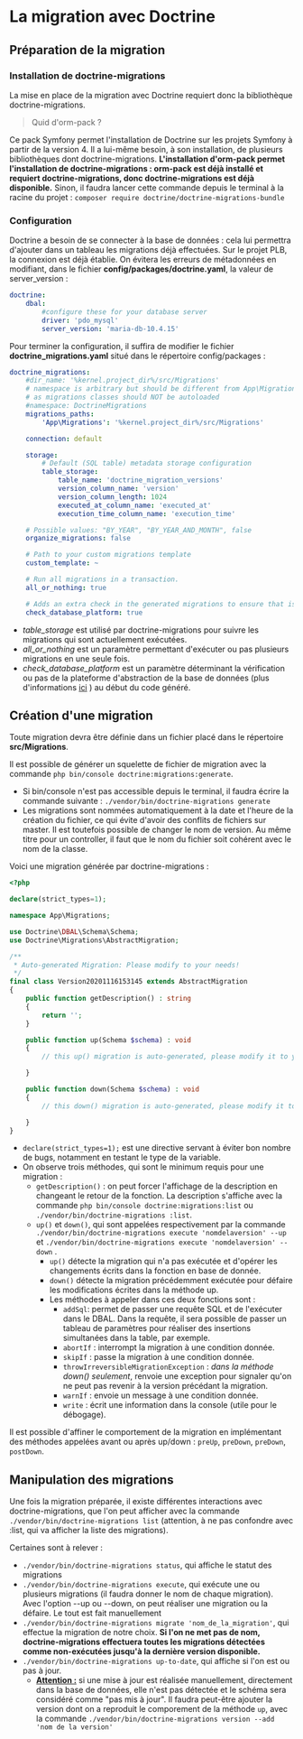 # La migration avec Doctrine

## Préparation de la migration

### Installation de doctrine-migrations

La mise en place de la migration avec Doctrine requiert donc la bibliothèque doctrine-migrations. 

> Quid d'orm-pack ?

Ce pack Symfony permet l'installation de Doctrine sur les projets Symfony à partir de la version 4. Il a lui-même besoin, à son installation, de plusieurs bibliothèques dont  doctrine-migrations.
**L'installation d'orm-pack permet l'installation de doctrine-migrations : orm-pack est déjà installé et requiert doctrine-migrations, donc doctrine-migrations est déjà disponible.**
Sinon, il faudra lancer cette commande depuis le terminal à la racine du projet : ` composer require doctrine/doctrine-migrations-bundle `

### Configuration

Doctrine a besoin de se connecter à la base de données : cela lui permettra d'ajouter dans un tableau les migrations déjà effectuées.
Sur le projet PLB, la connexion est déjà établie. On évitera les erreurs de métadonnées en modifiant, dans le fichier **config/packages/doctrine.yaml**, la valeur de server_version :

```yaml
doctrine:
    dbal:
        #configure these for your database server
        driver: 'pdo_mysql'
        server_version: 'maria-db-10.4.15'
```

Pour terminer la configuration, il suffira de modifier le fichier **doctrine_migrations.yaml** situé dans le répertoire config/packages :

``` yaml
doctrine_migrations:
    #dir_name: '%kernel.project_dir%/src/Migrations'
    # namespace is arbitrary but should be different from App\Migrations
    # as migrations classes should NOT be autoloaded
    #namespace: DoctrineMigrations
    migrations_paths:
        'App\Migrations': '%kernel.project_dir%/src/Migrations'

    connection: default

    storage:
        # Default (SQL table) metadata storage configuration
        table_storage:
            table_name: 'doctrine_migration_versions'
            version_column_name: 'version'
            version_column_length: 1024
            executed_at_column_name: 'executed_at'
            execution_time_column_name: 'execution_time'

    # Possible values: "BY_YEAR", "BY_YEAR_AND_MONTH", false
    organize_migrations: false

    # Path to your custom migrations template
    custom_template: ~

    # Run all migrations in a transaction.
    all_or_nothing: true

    # Adds an extra check in the generated migrations to ensure that is executed on the same database type.
    check_database_platform: true
```
* *table_storage* est utilisé par doctrine-migrations pour suivre les migrations qui sont actuellement exécutées.
* *all_or_nothing* est un paramètre permettant d'exécuter ou pas plusieurs migrations en une seule fois.
* *check_database_platform* est un paramètre déterminant la vérification ou pas de la plateforme d'abstraction de la base de données (plus d'informations [ici](https://www.doctrine-project.org/projects/doctrine-dbal/en/2.4/reference/platforms.html) ) au début du code généré.

## Création d'une migration

Toute migration devra être définie dans un fichier placé dans le répertoire **src/Migrations**.

Il est possible de générer un squelette de fichier de migration avec la commande `php bin/console doctrine:migrations:generate`.

* Si bin/console n'est pas accessible depuis le terminal, il faudra écrire la commande suivante : `./vendor/bin/doctrine-migrations generate` 
* Les migrations sont nommées automatiquement à la date et l'heure de la création du fichier, ce qui évite d'avoir des conflits de fichiers sur master. Il est toutefois possible de changer le nom de version.  Au même titre pour un controller, il faut que le nom du fichier soit cohérent avec le nom de la classe.

Voici une migration générée par doctrine-migrations :

```php
<?php

declare(strict_types=1);

namespace App\Migrations;

use Doctrine\DBAL\Schema\Schema;
use Doctrine\Migrations\AbstractMigration;

/**
 * Auto-generated Migration: Please modify to your needs!
 */
final class Version20201116153145 extends AbstractMigration
{
    public function getDescription() : string
    {
        return '';
    }

    public function up(Schema $schema) : void
    {
        // this up() migration is auto-generated, please modify it to your needs

    }

    public function down(Schema $schema) : void
    {
        // this down() migration is auto-generated, please modify it to your needs

    }
}

```

* `declare(strict_types=1);` est une directive servant à éviter bon nombre de bugs, notamment en testant le type de la variable.
* On observe trois méthodes, qui sont le minimum requis pour une migration :
  * `getDescription()` : on peut forcer l'affichage de la description en changeant le retour de la fonction. La description s'affiche avec la commande `php bin/console doctrine:migrations:list` ou `./vendor/bin/doctrine-migrations :list`.
  * `up()` et `down()`, qui sont appelées respectivement par la commande  `./vendor/bin/doctrine-migrations execute 'nomdelaversion' --up ` et `./vendor/bin/doctrine-migrations execute 'nomdelaversion' --down` . 
    * `up()` détecte la migration qui n'a pas exécutée et d'opérer les changements écrits dans la fonction en base de donnée.
    * `down()` détecte la migration précédemment exécutée pour défaire les modifications écrites dans la méthode up.
    * Les méthodes à appeler dans ces deux fonctions sont :
      * `addSql`: permet de passer une requête SQL et de l'exécuter dans le DBAL. Dans la requête, il sera possible de passer un tableau de paramètres pour réaliser des insertions simultanées dans la table, par exemple.
      * `abortIf` : interrompt la migration à une condition donnée.
      * `skipIf` : passe la migration à une condition donnée.
      * `throwIrreversibleMigrationException` : *dans la méthode down() seulement*, renvoie une exception pour signaler qu'on ne peut pas revenir à la version précédant la migration.
      * `warnIf` : envoie un message à une condition donnée.
      * `write` : écrit une information dans la console (utile pour le débogage).

Il est possible d'affiner le comportement de la migration en implémentant des méthodes appelées avant ou après up/down : `preUp`, `preDown`, `preDown`, `postDown`.

## Manipulation des migrations

Une fois la migration préparée, il existe différentes interactions avec doctrine-migrations, que l'on peut afficher avec la commande ` ./vendor/bin/doctrine-migrations list`  (attention, à ne pas confondre avec :list, qui va afficher la liste des migrations).

Certaines sont à relever :

* `./vendor/bin/doctrine-migrations status`, qui affiche le statut des migrations
* `./vendor/bin/doctrine-migrations execute`, qui exécute une ou plusieurs migrations (il faudra donner le nom de chaque migration). Avec l'option --up ou --down, on peut réaliser une migration ou la défaire. Le tout est fait manuellement
* `./vendor/bin/doctrine-migrations migrate 'nom_de_la_migration'`, qui effectue la migration de notre choix. **Si l'on ne met pas de nom, doctrine-migrations effectuera toutes les migrations détectées comme non-exécutées jusqu'à la dernière version disponible.**
* `./vendor/bin/doctrine-migrations up-to-date`, qui affiche si l'on est ou pas à jour.
  * <u>**Attention :**</u> si une mise à jour est réalisée manuellement, directement dans la base de données, elle n'est pas détectée et le schéma sera considéré comme "pas mis à jour". Il faudra peut-être ajouter la version dont on a reproduit le comporement de la méthode `up`, avec la commande `./vendor/bin/doctrine-migrations version --add 'nom de la version'` 

